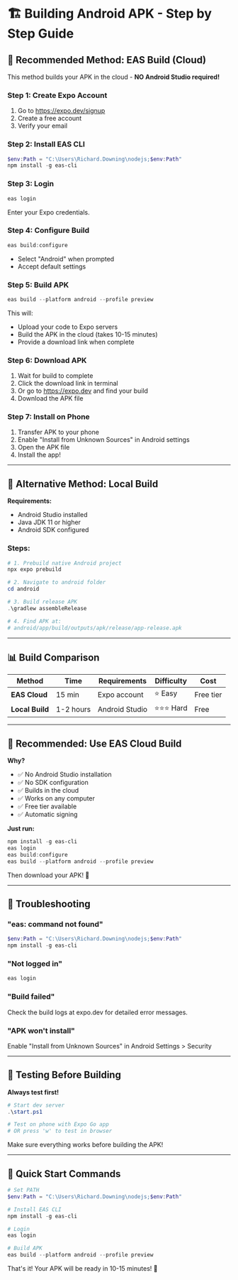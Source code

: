 # 🏗️ Building Android APK - Step by Step Guide

## 🎯 Recommended Method: EAS Build (Cloud)

This method builds your APK in the cloud - **NO Android Studio required!**

### **Step 1: Create Expo Account**
1. Go to https://expo.dev/signup
2. Create a free account
3. Verify your email

### **Step 2: Install EAS CLI**
```powershell
$env:Path = "C:\Users\Richard.Downing\nodejs;$env:Path"
npm install -g eas-cli
```

### **Step 3: Login**
```powershell
eas login
```
Enter your Expo credentials.

### **Step 4: Configure Build**
```powershell
eas build:configure
```
- Select "Android" when prompted
- Accept default settings

### **Step 5: Build APK**
```powershell
eas build --platform android --profile preview
```

This will:
- Upload your code to Expo servers
- Build the APK in the cloud (takes 10-15 minutes)
- Provide a download link when complete

### **Step 6: Download APK**
1. Wait for build to complete
2. Click the download link in terminal
3. Or go to https://expo.dev and find your build
4. Download the APK file

### **Step 7: Install on Phone**
1. Transfer APK to your phone
2. Enable "Install from Unknown Sources" in Android settings
3. Open the APK file
4. Install the app!

---

## 🔧 Alternative Method: Local Build

**Requirements:**
- Android Studio installed
- Java JDK 11 or higher
- Android SDK configured

### **Steps:**

```powershell
# 1. Prebuild native Android project
npx expo prebuild

# 2. Navigate to android folder
cd android

# 3. Build release APK
.\gradlew assembleRelease

# 4. Find APK at:
# android/app/build/outputs/apk/release/app-release.apk
```

---

## 📊 Build Comparison

| Method | Time | Requirements | Difficulty | Cost |
|--------|------|--------------|------------|------|
| **EAS Cloud** | 15 min | Expo account | ⭐ Easy | Free tier |
| **Local Build** | 1-2 hours | Android Studio | ⭐⭐⭐ Hard | Free |

---

## 🎯 Recommended: Use EAS Cloud Build

**Why?**
- ✅ No Android Studio installation
- ✅ No SDK configuration
- ✅ Builds in the cloud
- ✅ Works on any computer
- ✅ Free tier available
- ✅ Automatic signing

**Just run:**
```powershell
npm install -g eas-cli
eas login
eas build:configure
eas build --platform android --profile preview
```

Then download your APK! 🎉

---

## 🐛 Troubleshooting

### **"eas: command not found"**
```powershell
$env:Path = "C:\Users\Richard.Downing\nodejs;$env:Path"
npm install -g eas-cli
```

### **"Not logged in"**
```powershell
eas login
```

### **"Build failed"**
Check the build logs at expo.dev for detailed error messages.

### **"APK won't install"**
Enable "Install from Unknown Sources" in Android Settings > Security

---

## 📱 Testing Before Building

**Always test first!**

```powershell
# Start dev server
.\start.ps1

# Test on phone with Expo Go app
# OR press 'w' to test in browser
```

Make sure everything works before building the APK!

---

## 🎉 Quick Start Commands

```powershell
# Set PATH
$env:Path = "C:\Users\Richard.Downing\nodejs;$env:Path"

# Install EAS CLI
npm install -g eas-cli

# Login
eas login

# Build APK
eas build --platform android --profile preview
```

That's it! Your APK will be ready in 10-15 minutes! 🚀

